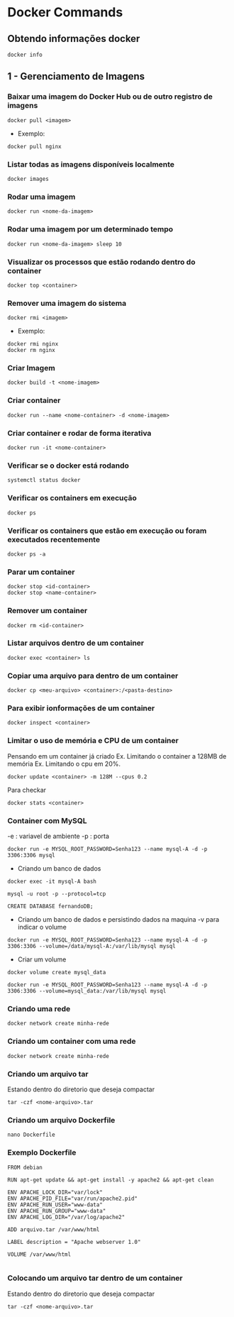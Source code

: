# Docker Commands

## Obtendo informações docker 
```
docker info
```

## 1 - Gerenciamento de Imagens

### Baixar uma imagem do Docker Hub ou de outro registro de imagens
```
docker pull <imagem>
```
* Exemplo:
```
docker pull nginx
```

### Listar todas as imagens disponíveis localmente
```
docker images
```

### Rodar uma imagem
```
docker run <nome-da-imagem>
```

### Rodar uma imagem por um determinado tempo
```
docker run <nome-da-imagem> sleep 10
```

### Visualizar os processos que estão rodando dentro do container
```
docker top <container> 
```

### Remover uma imagem do sistema
```
docker rmi <imagem>
```
* Exemplo:
```
docker rmi nginx
docker rm nginx
```

### Criar Imagem
```
docker build -t <nome-imagem>
```

### Criar container
```
docker run --name <nome-container> -d <nome-imagem>
```

### Criar container e rodar de forma iterativa
```
docker run -it <nome-container>
 ```

### Verificar se o docker está rodando
```
systemctl status docker
```

### Verificar os containers em execução
```
docker ps
```

### Verificar os containers que estão em execução ou foram executados recentemente
```
docker ps -a
```

### Parar um container
```
docker stop <id-container>
docker stop <name-container>
```

### Remover um container
```
docker rm <id-container>
```

### Listar arquivos dentro de um container
```
docker exec <container> ls
```

### Copiar uma arquivo para dentro de um container
```
docker cp <meu-arquivo> <container>:/<pasta-destino>
```

### Para exibir ionformações de um container
```
docker inspect <container>
```

### Limitar o uso de memória e CPU de um container
Pensando em um container já criado
Ex. Limitando o container a 128MB de memória
Ex. Limitando o cpu em 20%.
```
docker update <container> -m 128M --cpus 0.2
```
Para checkar

```
docker stats <container>
```

### Container com MySQL
-e : variavel de ambiente
-p : porta
```
docker run -e MYSQL_ROOT_PASSWORD=Senha123 --name mysql-A -d -p 3306:3306 mysql
```

* Criando um banco de dados

```
docker exec -it mysql-A bash
```

```
mysql -u root -p --protocol=tcp
```

```
CREATE DATABASE fernandoDB;
```

* Criando um banco de dados e persistindo dados na maquina
-v para indicar o volume
```
docker run -e MYSQL_ROOT_PASSWORD=Senha123 --name mysql-A -d -p 3306:3306 --volume=/data/mysql-A:/var/lib/mysql mysql
```

* Criar um volume
```
docker volume create mysql_data
```

```
docker run -e MYSQL_ROOT_PASSWORD=Senha123 --name mysql-A -d -p 3306:3306 --volume=mysql_data:/var/lib/mysql mysql
```

### Criando uma rede
```
docker network create minha-rede
```

### Criando um container com uma rede
```
docker network create minha-rede
```


### Criando um arquivo tar
Estando dentro do diretorio que deseja compactar

```
tar -czf <nome-arquivo>.tar
```

### Criando um arquivo Dockerfile

```
nano Dockerfile
```


### Exemplo Dockerfile

```
FROM debian

RUN apt-get update && apt-get install -y apache2 && apt-get clean

ENV APACHE_LOCK_DIR="var/lock"
ENV APACHE_PID_FILE="var/run/apache2.pid"
ENV APACHE_RUN_USER="www-data"
ENV APACHE_RUN_GROUP="www-data"
ENV APACHE_LOG_DIR="/var/log/apache2"

ADD arquivo.tar /var/www/html

LABEL description = "Apache webserver 1.0"

VOLUME /var/www/html
 

```


### Colocando um arquivo tar dentro de um container
Estando dentro do diretorio que deseja compactar

```
tar -czf <nome-arquivo>.tar
```

